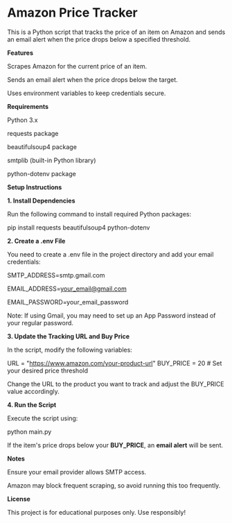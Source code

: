 # Amazon Price Tracker

This is a Python script that tracks the price of an item on Amazon and sends an email alert when the price drops below a specified threshold.

**Features**

Scrapes Amazon for the current price of an item.

Sends an email alert when the price drops below the target.

Uses environment variables to keep credentials secure.

**Requirements**

Python 3.x

requests package

beautifulsoup4 package

smtplib (built-in Python library)

python-dotenv package

**Setup Instructions**

**1. Install Dependencies**

Run the following command to install required Python packages:

pip install requests beautifulsoup4 python-dotenv

**2. Create a .env File**

You need to create a .env file in the project directory and add your email credentials:

SMTP_ADDRESS=smtp.gmail.com

EMAIL_ADDRESS=your_email@gmail.com

EMAIL_PASSWORD=your_email_password

Note: If using Gmail, you may need to set up an App Password instead of your regular password.

**3. Update the Tracking URL and Buy Price**

In the script, modify the following variables:

URL = "https://www.amazon.com/your-product-url"
BUY_PRICE = 20  # Set your desired price threshold

Change the URL to the product you want to track and adjust the BUY_PRICE value accordingly.

**4. Run the Script**

Execute the script using:

python main.py

If the item's price drops below your **BUY_PRICE**, an **email alert** will be sent.

**Notes**

Ensure your email provider allows SMTP access.

Amazon may block frequent scraping, so avoid running this too frequently.

**License**

This project is for educational purposes only. Use responsibly!

